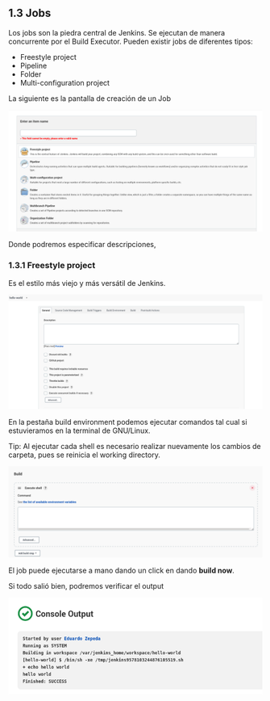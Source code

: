 ## 1.3 Jobs

Los jobs son la piedra central de Jenkins. Se ejecutan de manera
concurrente por el Build Executor. Pueden existir jobs de diferentes
tipos:

-   Freestyle project
-   Pipeline
-   Folder
-   Multi-configuration project

La siguiente es la pantalla de creación de un Job

![image](Notes/Jenkins/img/CreacionDeUnJob.png)

Donde podremos especificar descripciones,

### 1.3.1 Freestyle project

Es el estilo más viejo y más versátil de Jenkins.

![image](Notes/Jenkins/img/MenuCreacionDeUnJob.png)

En la pestaña build environment podemos ejecutar comandos tal cual si
estuvieramos en la terminal de GNU/Linux.

Tip: Al ejecutar cada shell es necesario realizar nuevamente los cambios de
carpeta, pues se reinicia el working directory.

![image](Notes/Jenkins/img/TerminalJob.png)

El job puede ejecutarse a mano dando un click en dando **build now**.

Si todo salió bien, podremos verificar el output

![image](Notes/Jenkins/img/VerificarOutputBuild.png)

